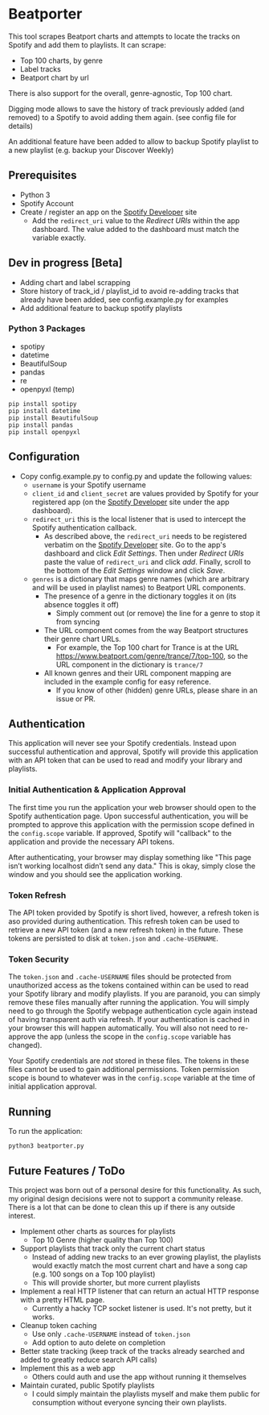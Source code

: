 # Beatporter

This tool scrapes Beatport charts and attempts to locate the tracks on Spotify and add them to playlists.
It can scrape:
* Top 100 charts, by genre
* Label tracks
* Beatport chart by url

There is also support for the overall, genre-agnostic, Top 100 chart.

Digging mode allows to save the history of track previously added (and removed) to a Spotify to avoid adding them again. (see config file for details)

An additional feature have been added to allow to backup Spotify playlist to a new playlist (e.g. backup your Discover Weekly) 

## Prerequisites

* Python 3
* Spotify Account
* Create / register an app on the [Spotify Developer](https://developer.spotify.com) site
    * Add the `redirect_uri` value to the _Redirect URIs_ within the app dashboard.  The value added to the dashboard must match the variable exactly. 

## Dev in progress [Beta]

* Adding chart and label scrapping
* Store history of track_id / playlist_id to avoid re-adding tracks that already have been added, see config.example.py for examples
* Add additional feature to backup spotify playlists

### Python 3 Packages

* spotipy
* datetime
* BeautifulSoup
* pandas
* re
* openpyxl (temp)

```
pip install spotipy
pip install datetime
pip install BeautifulSoup
pip install pandas
pip install openpyxl
```

## Configuration
* Copy config.example.py to config.py and update the following values:
    * `username` is your Spotify username
    * `client_id` and `client_secret` are values provided by Spotify for your registered app (on the [Spotify Developer](https://developer.spotify.com) site under the app dashboard).
    * `redirect_uri` this is the local listener that is used to intercept the Spotify authentication callback.
        * As described above, the `redirect_uri` needs to be registered verbatim on the [Spotify Developer](https://developer.spotify.com) site.  Go to the app's dashboard and click _Edit Settings_.  Then under _Redirect URIs_ paste the value of `redirect_uri` and click _add_.  Finally, scroll to the bottom of the _Edit Settings_ window and click _Save_.
    * `genres` is a dictionary that maps genre names (which are arbitrary and will be used in playlist names) to Beatport URL components.
        * The presence of a genre in the dictionary toggles it on (its absence toggles it off)
            * Simply comment out (or remove) the line for a genre to stop it from syncing  
        * The URL component comes from the way Beatport structures their genre chart URLs.
            * For example, the Top 100 chart for Trance is at the URL https://www.beatport.com/genre/trance/7/top-100, so the URL component in the dictionary is `trance/7`
        * All known genres and their URL component mapping are included in the example config for easy reference.
            * If you know of other (hidden) genre URLs, please share in an issue or PR.

## Authentication
This application will never see your Spotify credentials.  Instead upon successful authentication and approval,  Spotify will provide this application with an API token that can be used to read and modify your library and playlists.

### Initial Authentication & Application Approval
The first time you run the application your web browser should open to the Spotify authentication page.  Upon successful authentication, you will be prompted to approve this application with the permission scope defined in the `config.scope` variable.  If approved, Spotify will "callback" to the application and provide the necessary API tokens.

After authenticating, your browser may display something like "This page isn’t working localhost didn’t send any data."  This is okay, simply close the window and you should see the application working.

### Token Refresh
The API token provided by Spotify is short lived, however, a refresh token is aso provided during authentication.  This refresh token can be used to retrieve a new API token (and a new refresh token) in the future.  These tokens are persisted to disk at `token.json` and `.cache-USERNAME`.

### Token Security
The `token.json` and `.cache-USERNAME` files should be protected from unauthorized access as the tokens contained within can be used to read your Spotify library and modify playlists.  If you are paranoid, you can simply remove these files manually after running the application.  You will simply need to go through the Spotify webpage authentication cycle again instead of having transparent auth via refresh.  If your authentication is cached in your browser this will happen automatically.  You will also not need to re-approve the app (unless the scope in the `config.scope` variable has changed). 

Your Spotify credentials are _not_ stored in these files.  The tokens in these files cannot be used to gain additional permissions.  Token permission scope is bound to whatever was in the `config.scope` variable at the time of initial application approval.

## Running

To run the application:
 
```python3 beatporter.py```

## Future Features / ToDo
This project was born out of a personal desire for this functionality.  As such, my original design decisions were not to support a community release.   There is a lot that can be done to clean this up if there is any outside interest.

* Implement other charts as sources for playlists
    * Top 10 Genre (higher quality than Top 100)
* Support playlists that track only the current chart status
    * Instead of adding new tracks to an ever growing playlist, the playlists would exactly match the most current chart and have a song cap (e.g. 100 songs on a Top 100 playlist)
    * This will provide shorter, but more current playlists
 * Implement a real HTTP listener that can return an actual HTTP response with a pretty HTML page.
    * Currently a hacky TCP socket listener is used.  It's not pretty, but it works.
 * Cleanup token caching
    * Use only `.cache-USERNAME` instead of `token.json`
    * Add option to auto delete on completion
 * Better state tracking (keep track of the tracks already searched and added to greatly reduce search API calls)
 * Implement this as a web app
    * Others could auth and use the app without running it themselves
 * Maintain curated, public Spotify playlists
    * I could simply maintain the playlists myself and make them public for consumption without everyone syncing their own playlists.
